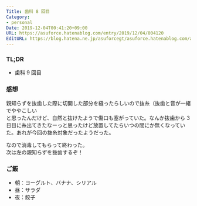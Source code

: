 ```yaml
---
Title: 歯科 8 回目
Category:
- personal
Date: 2019-12-04T00:41:20+09:00
URL: https://asuforce.hatenablog.com/entry/2019/12/04/004120
EditURL: https://blog.hatena.ne.jp/asuforcegt/asuforce.hatenablog.com/atom/entry/26006613475852874
---
```


### TL;DR

- 歯科 9 回目

###  感想

親知らずを抜歯した際に切開した部分を縫ったらしいので抜糸（抜歯と音が一緒でややこしい  
と思ったんだけど、自然と抜けたようで傷口も塞がっていた。なんか抜歯から 3 日目に糸出てきたなーっと思ったけど放置してたらいつの間にか無くなっていた。あれが今回の抜糸対象だったようだった。

なので消毒してもらって終わった。  
次は左の親知らずを抜歯するぞ！

### ご飯

- 朝：ヨーグルト、バナナ、シリアル
- 昼：サラダ
- 夜：餃子

